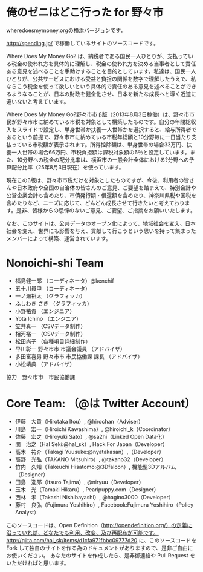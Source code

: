 # 俺のゼニはどこ行った for 野々市

wheredoesmymoney.orgの横浜バージョンです．

http://spending.jp/ で稼働しているサイトのソースコードです。

Where Does My Money Go? は、納税者である国民一人ひとりが、支払っている税金の使われ方を具体的に理解し、税金の使われ方を決める当事者として責任ある意見を述べることを手助けすることを目的としています。私達は、国民一人ひとりが、公共サービスにおける受益と負担の関係を数字で理解したうえで、私ならこう税金を使って欲しいという具体的で責任のある意見を述べることができるようなることが、日本の財政を健全化させ、日本を新たな成長へと導く近道に違いないと考えています。

Where Does My Money Go?野々市市 β版（2013年8月3日稼働）は、野々市市民が野々市市に納めている市税を対象として構築したものです。自分の年間総収入をスライドで設定し、単身世帯か扶養一人世帯かを選択すると、給与所得者であるという前提で、野々市市に納めている市税年総額と10分野毎に一日当たり支払っている市税額が表示されます。所得控除額は、単身世帯の場合33万円、扶養一人世帯の場合66万円、市税負担額は課税対象額の6％と設定しています。また、10分野への税金の配分比率は、横浜市の一般会計全体における?分野への予算配分比率（25年8月3日現在）を使っています。

現在このβ版は、野々市市税だけを対象としたものですが、今後、利用者の皆さんや日本政府や全国の自治体の皆さんのご意見、ご要望を踏まえて、特別会計や公営企業会計も含めたり、市債発行額・償還額を含めたり、神奈川県税や国税を含めたりなど、ニーズに応じて、どんどん成長させて行きたいと考えております。是非、皆様からの忌憚のないご意見、ご要望、ご指摘をお願いいたします。

なお、このサイトは、公共データのオープン化によって、地域社会を変え、日本社会を変え、世界にも影響を与え、貢献して行こうという思いを持って集まったメンバーによって構築、運営されています。

# Nonoichi-shi Team

- 福島健一郎 （コーディネータ）@kenchif
- 五十川員申 （コーディネータ）
- 一ノ瀬裕太 （グラフィッカ）
- ふしわき さき （グラフィッカ）
- 小野祐貴 （エンジニア）
- Yota Ichino （エンジニア）
- 笠井真一 （CSVデータ制作）
- 相河裕一 （CSVデータ制作）
- 松田尚子 （各種項目詳細制作）
- 早川彰一 野々市市 市議会議員 （アドバイザ）
- 多田富喜男 野々市市 市民協働課 課長 （アドバイザ）
- 小松靖典 （アドバイザ）

協力　野々市市　市民協働課

# Core Team: （@は Twitter Account）

- 伊藤　大貴（Hirotaka Itou）, @hirochan（Adviser）
- 川島　宏一（Hiroichi Kawashima）, @hiroichi_k（Coordinator）
- 佐藤　宏之（Hiroyuki Sato）, @sa2hi（Linked Open Data化）
- 関　治之（Hal Seki:@hal_sk）, Hack For Japan（Developer）
- 高木　祐介（Takagi Yuusuke:@nyatakasan）,（Developer）
- 高野　光弘（TAKANO Mitsuhiro）, @takano32（Developer）
- 竹内　久知（Takeuchi Hisatomo:@3Dfalcon）, 機能型3Dアルバム（Designer）
- 田島　逸郎（Itsuro Tajima）, @niryuu（Developer）
- 玉木　光（Tamaki Hikaru）, Pearlpuppy.com（Designer）
- 西林　孝（Takashi Nishibayashi）, @hagino3000（Developer）
- 藤村　良弘（Fujimura Yoshihiro）, Facebook:Fujimura Yoshihiro（Policy Analyst）


このソースコードは、Open Definition（http://opendefinition.org/）の定義に沿っていれば、どなたでも利用、改変、及び再配布が可能です。
http://qiita.com/hal_sk/items/d1cfa971fbbc09777d20
に、このソースコードを Fork して独自のサイトを作る為のドキュメントがありますので、是非ご自由にお使いください。
あなたのサイトを作成したら、是非御連絡や Pull Request をいただければと思います。
